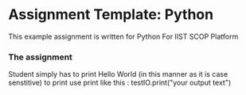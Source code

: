 # Assignment Template: Python
This example assignment is written for Python For IIST SCOP Platform

### The assignment
Student simply has to print Hello World (in this manner as it is case senstitive) 
to print use print like this :
  testIO.print("your output text")


